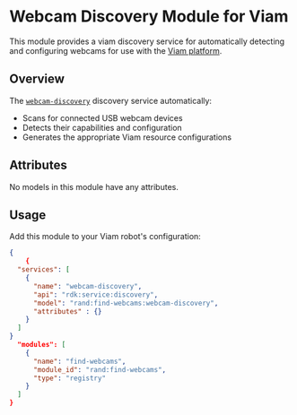 # Webcam Discovery Module for Viam

This module provides a viam discovery service for automatically detecting and configuring webcams for use with the [Viam platform](https://www.viam.com).

## Overview

The [`webcam-discovery`](models/module.go) discovery service automatically:
- Scans for connected USB webcam devices
- Detects their capabilities and configuration
- Generates the appropriate Viam resource configurations

## Attributes
No models in this module have any attributes.

## Usage

Add this module to your Viam robot's configuration:

```json
{
    {
  "services": [
    {
      "name": "webcam-discovery",
      "api": "rdk:service:discovery", 
      "model": "rand:find-webcams:webcam-discovery",
      "attributes" : {}
    }
  ]
}
  "modules": [
    {
      "name": "find-webcams",
      "module_id": "rand:find-webcams",
      "type": "registry"
    }
  ]
}


